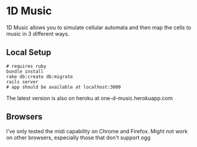# 1D Music

1D Music allows you to simulate cellular automata and then map the cells to music in 3 different ways.

## Local Setup
```
# requires ruby
bundle install
rake db:create db:migrate
rails server
# app should be available at localhost:3000
```

The latest version is also on heroku at one-d-music.herokuapp.com

## Browsers
I've only tested the midi capability on Chrome and Firefox. Might not work on other browsers, especially those that don't support ogg
